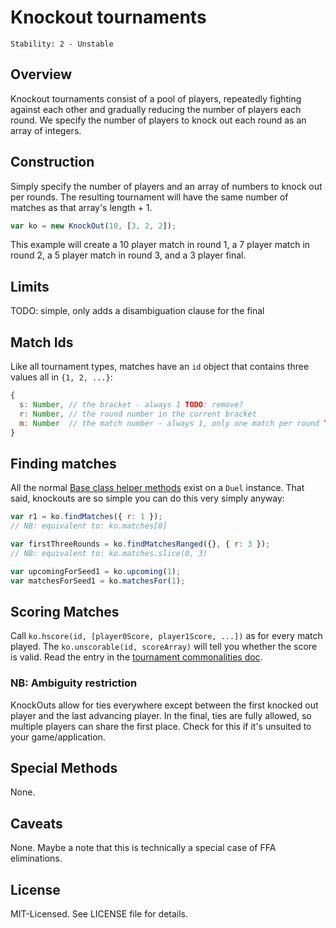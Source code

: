 # Knockout tournaments

    Stability: 2 - Unstable

## Overview
Knockout tournaments consist of a pool of players, repeatedly fighting against each other and gradually reducing the number of players each round. We specify the number of players to knock out each round as an array of integers.

## Construction
Simply specify the number of players and an array of numbers to knock out per rounds. The resulting tournament will have the same number of matches as that array's length + 1.

```js
var ko = new KnockOut(10, [3, 2, 2]);
```

This example will create a 10 player match in round 1, a 7 player match in round 2, a 5 player match in round 3, and a 3 player final.

## Limits
TODO: simple, only adds a disambiguation clause for the final

## Match Ids
Like all tournament types, matches have an `id` object that contains three values all in `{1, 2, ...}`:

```js
{
  s: Number, // the bracket - always 1 TODO: remove?
  r: Number, // the round number in the current bracket
  m: Number  // the match number - always 1, only one match per round TODO: remove?
}
```

## Finding matches
All the normal [Base class helper methods](./base.md#common-methods) exist on a `Duel` instance. That said, knockouts are so simple you can do this very simply anyway:

```js
var r1 = ko.findMatches({ r: 1 });
// NB: equivalent to: ko.matches[0]

var firstThreeRounds = ko.findMatchesRanged({}, { r: 3 });
// NB: equivalent to: ko.matches.slice(0, 3)

var upcomingForSeed1 = ko.upcoming(1);
var matchesForSeed1 = ko.matchesFor(1);
```

## Scoring Matches
Call `ko.hscore(id, [player0Score, player1Score, ...])` as for every match played.
The `ko.unscorable(id, scoreArray)` will tell you whether the score is valid. Read the entry in the [tournament commonalities doc](./base.md#ensuring-scorability--consistency).

### NB: Ambiguity restriction
KnockOuts allow for ties everywhere except between the first knocked out player and the last advancing player. In the final, ties are fully allowed, so multiple players can share the first place. Check for this if it's unsuited to your game/application.

## Special Methods
None.

## Caveats
None. Maybe a note that this is technically a special case of FFA eliminations.

## License
MIT-Licensed. See LICENSE file for details.
